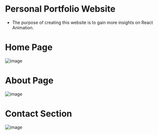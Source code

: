 # Personal Portfolio Website

- The purpose of creating this website is to gain more insights on React Animation.

# Home Page 

![image](https://user-images.githubusercontent.com/85840174/208728333-9e7ee625-fb0f-4d26-9893-e736d93c7baa.png)



# About Page

![image](https://user-images.githubusercontent.com/85840174/208728433-a8b07dbc-41b2-4acd-aced-440467723ab6.png)



# Contact Section

![image](https://user-images.githubusercontent.com/85840174/208728558-6632b0e4-d51a-426d-991f-299159321a66.png)
